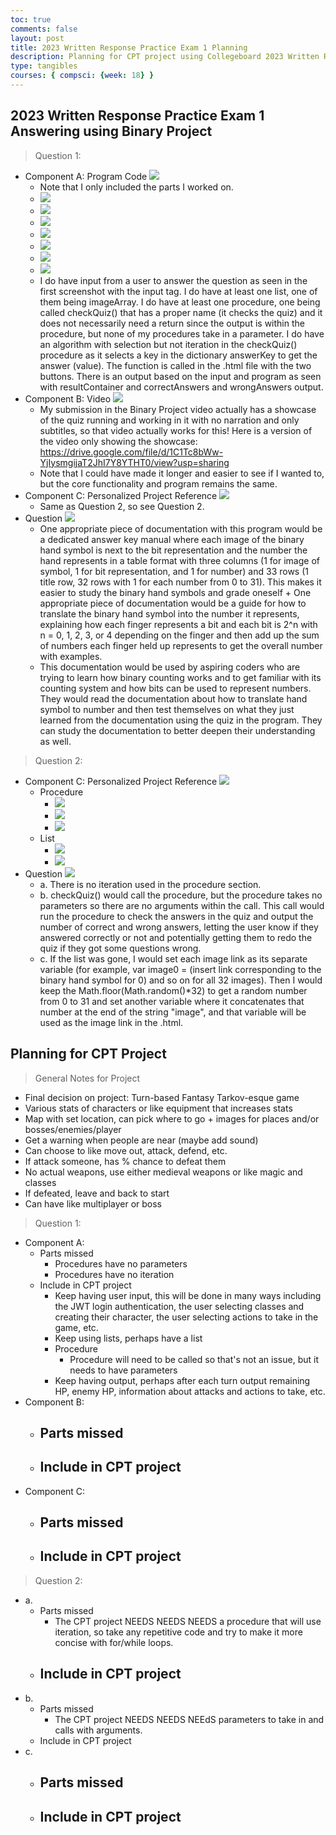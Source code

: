```yaml
---
toc: true
comments: false
layout: post
title: 2023 Written Response Practice Exam 1 Planning
description: Planning for CPT project using Collegeboard 2023 Written Response Practice Exam 1 and Binary Project
type: tangibles
courses: { compsci: {week: 18} }
---
```


## 2023 Written Response Practice Exam 1 Answering using Binary Project
> Question 1:
- Component A: Program Code <img src="https://i.postimg.cc/br477W5q/Question1-Component-A.jpg">
    - Note that I only included the parts I worked on.
    - <img src="https://i.postimg.cc/bvPFGMFF/Answer1-Question1-Component-A.jpg">
    - <img src="https://i.postimg.cc/xCTx5mQv/Answer2-Question1-Component-A.jpg">
    - <img src="https://i.postimg.cc/52dsGT1N/Answer3-Question1-Component-A.jpg">
    - <img src="https://i.postimg.cc/J0sTVWGt/Answer4-Question1-Component-A.jpg">
    - <img src="https://i.postimg.cc/MTPsFGZh/Answer5-Question1-Component-A.jpg">
    - <img src="https://i.postimg.cc/WbJ95jBH/Answer6-Question1-Component-A.jpg">
    - <img src="https://i.postimg.cc/MHg9zrQ5/Answer7-Question1-Component-A.jpg">
    - I do have input from a user to answer the question as seen in the first screenshot with the input tag. I do have at least one list, one of them being imageArray. I do have at least one procedure, one being called checkQuiz() that has a proper name (it checks the quiz) and it does not necessarily need a return since the output is within the procedure, but none of my procedures take in a parameter. I do have an algorithm with selection but not iteration in the checkQuiz() procedure as it selects a key in the dictionary answerKey to get the answer (value). The function is called in the .html file with the two buttons. There is an output based on the input and program as seen with resultContainer and correctAnswers and wrongAnswers output.
- Component B: Video <img src="https://i.postimg.cc/1RT1VV3b/Question1-Component-B.jpg">
    - My submission in the Binary Project video actually has a showcase of the quiz running and working in it with no narration and only subtitles, so that video actually works for this! Here is a version of the video only showing the showcase: https://drive.google.com/file/d/1C1Tc8bWw-YjIysmgijaT2JhI7Y8YTHT0/view?usp=sharing
    - Note that I could have made it longer and easier to see if I wanted to, but the core functionality and program remains the same.
- Component C: Personalized Project Reference <img src="https://i.postimg.cc/jSHp184r/Question1-Component-C.jpg">
    - Same as Question 2, so see Question 2.
- Question <img src="https://i.postimg.cc/02wRY56j/Question1-Question.jpg">
    - One appropriate piece of documentation with this program would be a dedicated answer key manual where each image of the binary hand symbol is next to the bit representation and the number the hand represents in a table format with three columns (1 for image of symbol, 1 for bit representation, and 1 for number) and 33 rows (1 title row, 32 rows with 1 for each number from 0 to 31). This makes it easier to study the binary hand symbols and grade oneself + One appropriate piece of documentation would be a guide for how to translate the binary hand symbol into the number it represents, explaining how each finger represents a bit and each bit is 2^n with n = 0, 1, 2, 3, or 4 depending on the finger and then add up the sum of numbers each finger held up represents to get the overall number with examples.
    - This documentation would be used by aspiring coders who are trying to learn how binary counting works and to get familiar with its counting system and how bits can be used to represent numbers. They would read the documentation about how to translate hand symbol to number and then test themselves on what they just learned from the documentation using the quiz in the program. They can study the documentation to better deepen their understanding as well.

> Question 2:
- Component C: Personalized Project Reference <img src="https://i.postimg.cc/6QBkxdM4/Question2-Component-C.jpg">
    - Procedure
        - <img src="https://i.postimg.cc/J0sTVWGt/Answer4-Question1-Component-A.jpg">
        - <img src="https://i.postimg.cc/MTPsFGZh/Answer5-Question1-Component-A.jpg">
        - <img src="https://i.postimg.cc/J0BY9W2K/Answer1-Question2-Component-C.jpg">
    - List
        - <img src="https://i.postimg.cc/WbJ95jBH/Answer6-Question1-Component-A.jpg">
        - <img src="https://i.postimg.cc/7P2kvv7p/Answer2-Question2-Component-C.jpg">
- Question <img src="https://i.postimg.cc/Dw3VBVsg/Question2-Question.jpg">
    - a. There is no iteration used in the procedure section.
    - b. checkQuiz() would call the procedure, but the procedure takes no parameters so there are no arguments within the call. This call would run the procedure to check the answers in the quiz and output the number of correct and wrong answers, letting the user know if they answered correctly or not and potentially getting them to redo the quiz if they got some questions wrong.
    - c. If the list was gone, I would set each image link as its separate variable (for example, var image0 = (insert link corresponding to the binary hand symbol for 0) and so on for all 32 images). Then I would keep the Math.floor(Math.random()*32) to get a random number from 0 to 31 and set another variable where it concatenates that number at the end of the string "image", and that variable will be used as the image link in the .html.

## Planning for CPT Project
> General Notes for Project
- Final decision on project: Turn-based Fantasy Tarkov-esque game
- Various stats of characters or like equipment that increases stats
- Map with set location, can pick where to go + images for places and/or bosses/enemies/player
- Get a warning when people are near (maybe add sound)
- Can choose to like move out, attack, defend, etc.
- If attack someone, has % chance to defeat them
- No actual weapons, use either medieval weapons or like magic and classes
- If defeated, leave and back to start
- Can have like multiplayer or boss

> Question 1:
- Component A:
    - Parts missed
        - Procedures have no parameters
        - Procedures have no iteration
    - Include in CPT project
        - Keep having user input, this will be done in many ways including the JWT login authentication, the user selecting classes and creating their character, the user selecting actions to take in the game, etc.
        - Keep using lists, perhaps have a list 
        - Procedure
            - Procedure will need to be called so that's not an issue, but it needs to have parameters
        - Keep having output, perhaps after each turn output remaining HP, enemy HP, information about attacks and actions to take, etc.
- Component B:
    - Parts missed
        - 
    - Include in CPT project
        - 
- Component C:
    - Parts missed
        - 
    - Include in CPT project
        - 

> Question 2:
- a. 
    - Parts missed
        - The CPT project NEEDS NEEDS NEEDS a procedure that will use iteration, so take any repetitive code and try to make it more concise with for/while loops.
    - Include in CPT project
        - 
- b. 
    - Parts missed
        - The CPT project NEEDS NEEDS NEEdS parameters to take in and calls with arguments.
    - Include in CPT project
- c.
    - Parts missed
        - 
    - Include in CPT project
        - 